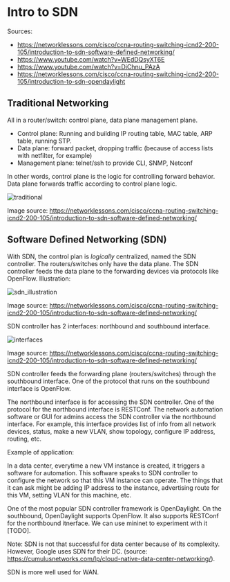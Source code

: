 # Intro to SDN

Sources:

- https://networklessons.com/cisco/ccna-routing-switching-icnd2-200-105/introduction-to-sdn-software-defined-networking/
- https://www.youtube.com/watch?v=WEdDQsyXT6E
- https://www.youtube.com/watch?v=DiChnu_PAzA
- https://networklessons.com/cisco/ccna-routing-switching-icnd2-200-105/introduction-to-sdn-opendaylight

## Traditional Networking

All in a router/switch: control plane, data plane management plane.

- Control plane: Running and building IP routing table, MAC table, ARP table, running STP. 
- Data plane: forward packet, dropping traffic (because of access lists with netfilter, for example)
- Management plane: telnet/ssh to provide CLI, SNMP, Netconf

In other words, control plane is the logic for controlling forward behavior. Data plane forwards traffic according to control plane logic.

![traditional](https://cdn.networklessons.com/wp-content/uploads/2014/10/xcontrol-vs-data-plane.png.pagespeed.ic.wAd7DuCXqu.webp)

Image source: https://networklessons.com/cisco/ccna-routing-switching-icnd2-200-105/introduction-to-sdn-software-defined-networking/

## Software Defined Networking (SDN)

With SDN, the control plan is *logically* centralized, named the SDN controller. The routers/switches only have the data plane. The SDN controller feeds the data plane to the forwarding devices via protocols like OpenFlow. Illustration:

![sdn_illustration](https://cdn.networklessons.com/wp-content/uploads/2016/09/xsdn-controller-data-plane-switches.png.pagespeed.ic.gi8AY0r2-_.webp)

Image source: https://networklessons.com/cisco/ccna-routing-switching-icnd2-200-105/introduction-to-sdn-software-defined-networking/

SDN controller has 2 interfaces: northbound and southbound interface.

![interfaces](https://cdn.networklessons.com/wp-content/uploads/2016/09/xsdn-controller-northbound-southbound.png.pagespeed.ic.JgyV1neHAT.webp)

Image source: https://networklessons.com/cisco/ccna-routing-switching-icnd2-200-105/introduction-to-sdn-software-defined-networking/

SDN controller feeds the forwarding plane (routers/switches) through the southbound interface. One of the protocol that runs on the southbound interface is OpenFlow.

The northbound interface is for accessing the SDN controller. One of the protocol for the northbound interface is RESTConf. The network automation software or GUI for admins access the SDN controller via the northbound interface. For example, this interface provides list of info from all network devices, status, make a new VLAN, show topology, configure IP address, routing, etc.

Example of application:

In a data center, everytime a new VM instance is created, it triggers a software for automation. This software speaks to SDN controller to configure the network so that this VM instance can operate. The things that it can ask might be adding IP address to the instance, advertising route for this VM, setting VLAN for this machine, etc.

One of the most popular SDN controller framework is OpenDaylight. On the southbound, OpenDaylight supports OpenFlow. It also supports RESTConf for the northbound itnerface. We can use mininet to experiment with it [TODO].

Note: SDN is not that successful for data center because of its complexity. However, Google uses SDN for their DC. (source: https://cumulusnetworks.com/lp/cloud-native-data-center-networking/).

SDN is more well used for WAN.
